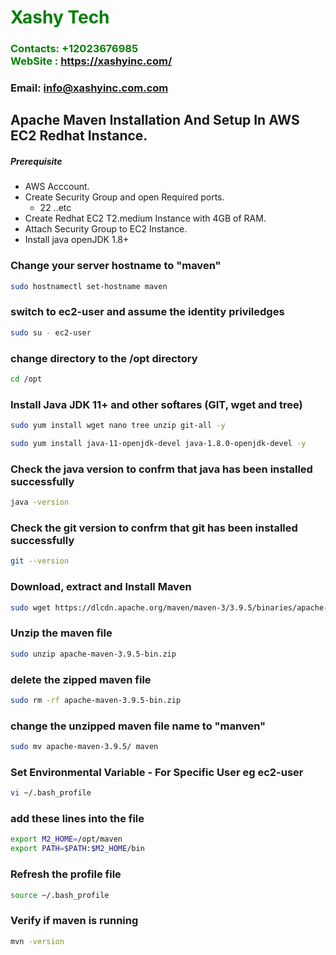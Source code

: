 #  **<span style="color:green">Xashy Tech</span>**
### **<span style="color:green">Contacts: +12023676985<br> WebSite : <https://xashyinc.com/></span>**
### **Email: info@xashyinc.com.com**



## Apache Maven Installation And Setup In AWS EC2 Redhat Instance.
##### Prerequisite
+ AWS Acccount.
+ Create Security Group and open Required ports.
   + 22 ..etc
+ Create Redhat EC2 T2.medium Instance with 4GB of RAM.
+ Attach Security Group to EC2 Instance.
+ Install java openJDK 1.8+

### Change your server hostname to "maven"
``` sh
sudo hostnamectl set-hostname maven
```

### switch to ec2-user and assume the identity priviledges
``` sh
sudo su - ec2-user
```

### change directory to the /opt directory
``` sh
cd /opt
```

### Install Java JDK 11+  and other softares (GIT, wget and tree)
``` sh
sudo yum install wget nano tree unzip git-all -y
```
``` sh
sudo yum install java-11-openjdk-devel java-1.8.0-openjdk-devel -y
```
### Check the java version to confrm that java has been installed successfully
``` sh
java -version
```
### Check the git version to confrm that git has been installed successfully
``` sh
git --version
```

### Download, extract and Install Maven
``` sh
sudo wget https://dlcdn.apache.org/maven/maven-3/3.9.5/binaries/apache-maven-3.9.5-bin.zip
```
### Unzip the maven file
``` sh
sudo unzip apache-maven-3.9.5-bin.zip
```
### delete the zipped maven file
``` sh
sudo rm -rf apache-maven-3.9.5-bin.zip
```
### change the unzipped maven file name to "manven"
``` sh
sudo mv apache-maven-3.9.5/ maven
```

### Set Environmental Variable  - For Specific User eg ec2-user
``` sh
vi ~/.bash_profile  
``` 
### add these lines into the file
``` sh
export M2_HOME=/opt/maven
export PATH=$PATH:$M2_HOME/bin
```
### Refresh the profile file 
``` sh
source ~/.bash_profile
``` 
### Verify if maven is running
``` sh
mvn -version
```

